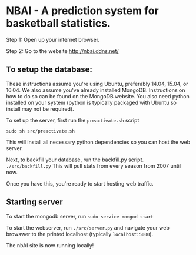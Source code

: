 # NBAI - A prediction system for basketball statistics.

Step 1:
	Open up your internet browser.

Step 2:
	Go to the website http://nbai.ddns.net/



## To setup the database:
These instructions assume you're using Ubuntu, preferably 14.04, 15.04, or 16.04.  We also assume you've already installed MongoDB.  Instructions on how to do so can be found on the MongoDB website. You also need python installed on your system (python is typically packaged with Ubuntu so install may not be required).

To set up the server, first run the `preactivate.sh` script

`sudo sh src/preactivate.sh`

This will install all necessary python dependencies so you can host the web server.

Next, to backfill your database, run the backfill.py script.  
`./src/backfill.py`
This will pull stats from every season from 2007 until now.

Once you have this, you're ready to start hosting web traffic.

## Starting server
To start the mongodb server, run `sudo service mongod start`

To start the webserver, run `./src/server.py` and navigate your web browswer to the printed localhost (typically `localhost:5000`). 

The nbAI site is now running locally!
